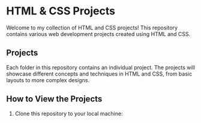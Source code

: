 # HTML & CSS Projects

Welcome to my collection of HTML and CSS projects! This repository contains various web development projects created using HTML and CSS.

## Projects

Each folder in this repository contains an individual project. The projects will showcase different concepts and techniques in HTML and CSS, from basic layouts to more complex designs.



## How to View the Projects

1. Clone this repository to your local machine:
